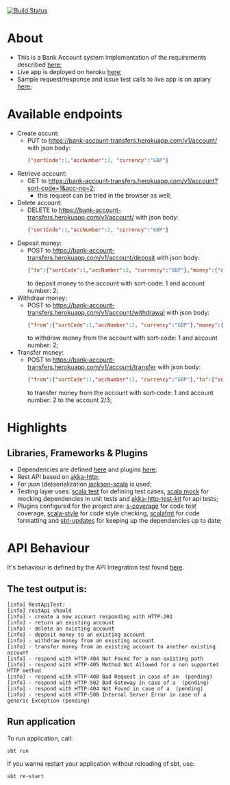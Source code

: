[![Build Status](https://travis-ci.org/OlegEfrem/bank-account.svg?branch=master)](https://travis-ci.org/OlegEfrem/bank-account)

# About
* This is a Bank Account system implementation of the requirements described [here](Assignment.pdf);
* Live app is deployed on heroku [here](https://bank-account-transfers.herokuapp.com/info);
* Sample request/response and issue test calls to live app is on apiary [here](https://bankaccount8.docs.apiary.io/#);

# Available endpoints
- Create accunt:
  - PUT to https://bank-account-transfers.herokuapp.com/v1/account/ with json body:
    ```json
    {"sortCode":1,"accNumber":2, "currency":"GBP"}
    ```
- Retrieve account: 
  - GET to https://bank-account-transfers.herokuapp.com/v1/account?sort-code=1&acc-no=2;
    - this request can be tried in the browser as well;
- Delete account: 
  - DELETE to https://bank-account-transfers.herokuapp.com/v1/account/ with json body:
    ```json
    {"sortCode":1,"accNumber":2, "currency":"GBP"}
    ```
- Deposit money: 
  - POST to https://bank-account-transfers.herokuapp.com/v1/account/deposit with json body:
    ```json
    {"to":{"sortCode":1,"accNumber":2, "currency":"GBP"},"money":{"currency":"GBP","amount":20}}
    ```
    to deposit money to the account with sort-code: 1 and account number: 2;
- Withdraw money:
  - POST to https://bank-account-transfers.herokuapp.com/v1/account/withdrawal with json body:
    ```json
    {"from":{"sortCode":1,"accNumber":2, "currency":"GBP"},"money":{"currency":"GBP","amount":20}}
    ```
    to withdraw money from the account with sort-code: 1 and account number: 2;
- Transfer money: 
  - POST to https://bank-account-transfers.herokuapp.com/v1/account/transfer with json body:
    ```json
    {"from":{"sortCode":1,"accNumber":2, "currency":"GBP"},"to":{"sortCode":2,"accNumber":-3, "currency":"GBP"},"money":{"currency":"GBP","amount":20}}
    ```
    to transfer money from the account with sort-code: 1 and account number: 2 to the account 2/3;

# Highlights
## Libraries, Frameworks & Plugins
* Dependencies are defined [here](build.sbt) and 
plugins [here](/project/plugins.sbt);
* Rest API based on [akka-http](https://doc.akka.io/docs/akka-http/10.1.7/introduction.html?language=scala);
* For json (de)serialization [jackson-scala](https://github.com/FasterXML/jackson-module-scala) is used;
* Testing layer uses: [scala test](http://www.scalatest.org/) for defining test cases, [scala mock](http://scalamock.org/) for mocking dependencies in unit tests and 
[akka-http-test-kit](https://doc.akka.io/docs/akka-http/10.1.7/routing-dsl/testkit.html?language=scala) for api tests;
* Plugins configured for the project are: [s-coverage](https://github.com/scoverage/sbt-scoverage) for code test coverage, [scala-style](http://www.scalastyle.org/) for code style checking,
[scalafmt](https://scalameta.org/scalafmt/) for code formatting and [sbt-updates](https://github.com/rtimush/sbt-updates) for keeping up the dependencies up to date;

# API Behaviour
It's behaviour is defined by the API Integration test found [here](/src/test/scala/com/oef/bank/account/infrastructure/inbound/http/RestApiTest.scala).
## The test output is: 
```aidl
[info] RestApiTest:
[info] restApi should
[info] - create a new account responding with HTTP-201
[info] - return an existing account
[info] - delete an existing account
[info] - deposit money to an existing account
[info] - withdraw money from an existing account
[info] - transfer money from an existing account to another existing account
[info] - respond with HTTP-404 Not Found for a non existing path
[info] - respond with HTTP-405 Method Not Allowed for a non supported HTTP method
[info] - respond with HTTP-400 Bad Request in case of an  (pending)
[info] - respond with HTTP-502 Bad Gateway in case of a  (pending)
[info] - respond with HTTP-404 Not Found in case of a  (pending)
[info] - respond with HTTP-500 Internal Server Error in case of a generic Exception (pending)
```
## Run application
To run application, call:
```
sbt run
```
If you wanna restart your application without reloading of sbt, use:
```
sbt re-start
```